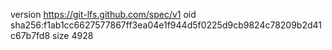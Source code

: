 version https://git-lfs.github.com/spec/v1
oid sha256:f1ab1cc6627577867ff3ea04e1f944d5f0225d9cb9824c78209b2d41c67b7fd8
size 4928
